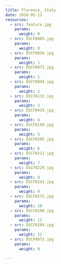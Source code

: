 ```yaml
---
title: Florence, Italy
date: 2018-05-11
resources:
  - src: feature.jpg
    params:
      weight: 0
  - src: DSCF8065.jpg
    params:
      weight: 0
  - src: DSCF8059.jpg
    params:
      weight: 1
  - src: DSCF8073.jpg
    params:
      weight: 1
  - src: DSCF8094.jpg
    params:
      weight: 2
  - src: DSCF8132.jpg
    params:
      weight: 3
  - src: DSCF8419.jpg
    params:
      weight: 4
  - src: DSCF8160.jpg
    params:
      weight: 5
  - src: DSCF8205.jpg
    params:
      weight: 6
  - src: DSCF8211.jpg
    params:
      weight: 7
  - src: DSCF8229.jpg
    params:
      weight: 8
  - src: DSCF8243.jpg
    params:
      weight: 9
  - src: DSCF8275.jpg
    params:
      weight: 10
  - src: DSCF8280.jpg
    params:
      weight: 11
  - src: DSCF8284.jpg
    params:
      weight: 12
  - src: DSCF8073.jpg
    params:
      weight: 0

---
```

